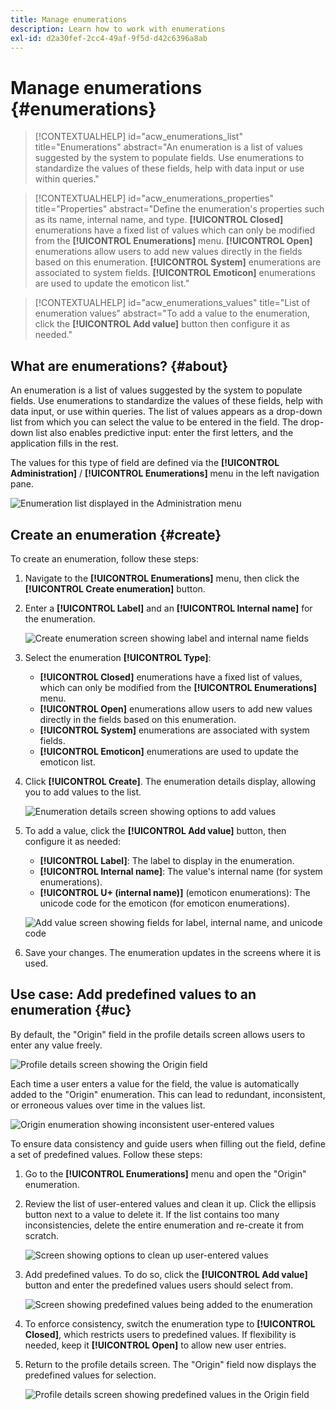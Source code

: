 ```yaml
---
title: Manage enumerations
description: Learn how to work with enumerations
exl-id: d2a30fef-2cc4-49af-9f5d-d42c6396a8ab
---
```

# Manage enumerations {#enumerations}

>[!CONTEXTUALHELP]
>id="acw_enumerations_list"
>title="Enumerations"
>abstract="An enumeration is a list of values suggested by the system to populate fields. Use enumerations to standardize the values of these fields, help with data input or use within queries."

>[!CONTEXTUALHELP]
>id="acw_enumerations_properties"
>title="Properties"
>abstract="Define the enumeration's properties such as its name, internal name, and type. **[!UICONTROL Closed]** enumerations have a fixed list of values which can only be modified from the **[!UICONTROL Enumerations]** menu. **[!UICONTROL Open]** enumerations allow users to add new values directly in the fields based on this enumeration. **[!UICONTROL System]** enumerations are associated to system fields. **[!UICONTROL Emoticon]** enumerations are used to update the emoticon list."

>[!CONTEXTUALHELP]
>id="acw_enumerations_values"
>title="List of enumeration values"
>abstract="To add a value to the enumeration, click the **[!UICONTROL Add value]** button then configure it as needed."

## What are enumerations? {#about}

An enumeration is a list of values suggested by the system to populate fields. Use enumerations to standardize the values of these fields, help with data input, or use within queries. The list of values appears as a drop-down list from which you can select the value to be entered in the field. The drop-down list also enables predictive input: enter the first letters, and the application fills in the rest.

The values for this type of field are defined via the **[!UICONTROL Administration]** / **[!UICONTROL Enumerations]** menu in the left navigation pane.

![Enumeration list displayed in the Administration menu](assets/enumeration-list.png)

## Create an enumeration {#create}

To create an enumeration, follow these steps:

1. Navigate to the **[!UICONTROL Enumerations]** menu, then click the **[!UICONTROL Create enumeration]** button.

1. Enter a **[!UICONTROL Label]** and an **[!UICONTROL Internal name]** for the enumeration.

    ![Create enumeration screen showing label and internal name fields](assets/enumeration-create.png)

1. Select the enumeration **[!UICONTROL Type]**:

    * **[!UICONTROL Closed]** enumerations have a fixed list of values, which can only be modified from the **[!UICONTROL Enumerations]** menu. 
    * **[!UICONTROL Open]** enumerations allow users to add new values directly in the fields based on this enumeration.
    * **[!UICONTROL System]** enumerations are associated with system fields.
    * **[!UICONTROL Emoticon]** enumerations are used to update the emoticon list.

1. Click **[!UICONTROL Create]**. The enumeration details display, allowing you to add values to the list.

    ![Enumeration details screen showing options to add values](assets/enumeration-details.png)

1. To add a value, click the **[!UICONTROL Add value]** button, then configure it as needed:

    * **[!UICONTROL Label]**: The label to display in the enumeration.
    * **[!UICONTROL Internal name]**: The value's internal name (for system enumerations).
    * **[!UICONTROL U+ (internal name)]** (emoticon enumerations): The unicode code for the emoticon (for emoticon enumerations).

    ![Add value screen showing fields for label, internal name, and unicode code](assets/enumeration-emoticon.png)

1. Save your changes. The enumeration updates in the screens where it is used.

## Use case: Add predefined values to an enumeration {#uc}

By default, the "Origin" field in the profile details screen allows users to enter any value freely.

![Profile details screen showing the Origin field](assets/enumeration-uc-profile.png)

Each time a user enters a value for the field, the value is automatically added to the "Origin" enumeration. This can lead to redundant, inconsistent, or erroneous values over time in the values list.

![Origin enumeration showing inconsistent user-entered values](assets/enumeration-uc-choice.png)

To ensure data consistency and guide users when filling out the field, define a set of predefined values. Follow these steps:

1. Go to the **[!UICONTROL Enumerations]** menu and open the "Origin" enumeration.

2. Review the list of user-entered values and clean it up. Click the ellipsis button next to a value to delete it. If the list contains too many inconsistencies, delete the entire enumeration and re-create it from scratch.

    ![Screen showing options to clean up user-entered values](assets/enumeration-uc-clean.png)

3. Add predefined values. To do so, click the **[!UICONTROL Add value]** button and enter the predefined values users should select from.

    ![Screen showing predefined values being added to the enumeration](assets/enumeration-uc-create.png)

4. To enforce consistency, switch the enumeration type to **[!UICONTROL Closed]**, which restricts users to predefined values. If flexibility is needed, keep it **[!UICONTROL Open]** to allow new user entries.

5. Return to the profile details screen. The "Origin" field now displays the predefined values for selection.

    ![Profile details screen showing predefined values in the Origin field](assets/enumeration-uc-populated.png)
